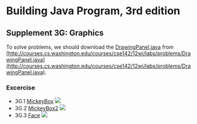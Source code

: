 # Building Java Program, 3rd edition

## Supplement 3G: Graphics

To solve problems, we should download the [DrawingPanel.java](DrawingPanel.jav) from [http://courses.cs.washington.edu/courses/cse142/12wi/labs/problems/DrawingPanel.java](http://courses.cs.washington.edu/courses/cse142/12wi/labs/problems/DrawingPanel.java).

### Excercise
* 3G.1 [MickeyBox](MickeyBox.java)
  ![](http://practiceit.cs.washington.edu/problems/bjp3-3g-e1-MickeyBox.png)
* 3G.2 [MickeyBox2](MickeyBox2.java)
  ![](http://practiceit.cs.washington.edu//problems/bjp3-3g-e2-MickeyBox2.png])
* 3G.3 [Face](Face.java)
  ![](http://practiceit.cs.washington.edu/problems/bjp3-3g-e3-Face.png)
